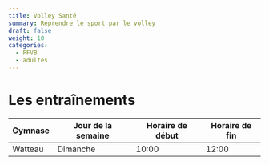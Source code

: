```yaml
---
title: Volley Santé
summary: Reprendre le sport par le volley
draft: false
weight: 10
categories:
  - FFVB
  - adultes
---
```


# Les entraînements

| Gymnase | Jour de la semaine | Horaire de début | Horaire de fin |
| ------- | ------------------ | ---------------- | -------------- |
| Watteau | Dimanche           | 10:00            | 12:00          |

